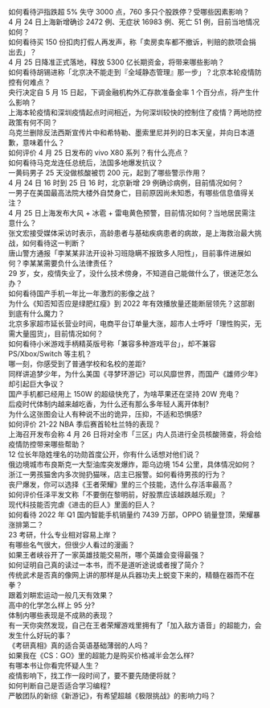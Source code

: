 如何看待沪指跌超 5% 失守 3000 点，760 多只个股跌停？受哪些因素影响？  
4 月 24 日上海新增确诊 2472 例、无症状 16983 例、死亡 51 例，目前当地情况如何？  
如何看待买 150 份扣肉打假人再发声，称「卖房卖车都不撤诉，判赔的款项会捐出去」？  
4 月 25 日降准正式落地，释放 5300 亿长期资金，将带来哪些影响？  
如何看待胡锡进称「北京决不能走到『全域静态管理』那一步」？北京本轮疫情防控有何难点？  
央行决定自 5 月 15 日起，下调金融机构外汇存款准备金率 1 个百分点，将产生什么影响？  
上海本轮疫情和深圳疫情起点时间相近，为何深圳较快的控制住了疫情？两地防控政策有何不同？  
乌克兰删除反法西斯宣传片中和希特勒、墨索里尼并列的日本天皇，并向日本道歉，意味着什么？  
如何评价 4 月 25 日发布的 vivo X80 系列？有什么亮点？  
如何看待马克龙连任总统后，法国多地爆发抗议？  
一黄码男子 25 天没做核酸被罚 200 元，起到了哪些警示作用？  
4 月 24 日 16 时到 25 日 16 时，北京新增 29 例确诊病例，目前情况如何？  
一男子在美国最高法院大楼外自焚身亡，目前原因尚未知悉，有哪些信息值得关注？  
4 月 25 日上海发布大风 + 冰雹 + 雷电黄色预警，目前情况如何？当地居民需注意什么？  
张文宏接受媒体采访时表示，高龄患者与基础疾病患者的病故，是上海救治最大挑战，如何看待这一判断？  
唐山警方通报「李某某非法开设补习班隐瞒不报致多人阳性」，目前事件进展如何？李某某需要负什么法律责任？  
29 岁，女，疫情失业了，没什么技术傍身，不知道自己能做什么了，很迷茫怎么办？  
如何看待国产手机一年比一年激烈的影像之战？  
为什么《知否知否应是绿肥红瘦》到 2022 年有效播放量还能断层领先？这部剧到底有什么魔力？  
北京多家超市延长营业时间，电商平台订单量大涨，超市人士呼吁「理性购买，无需大量囤货」，目前情况如何？  
如何看待小米游戏手柄精英版号称「兼容多种游戏平台」，却不兼容 PS/Xbox/Switch 等主机？  
哪一刻，你感受到了普通学校和名校的差距?  
同样讲追梦少年，为什么美国《寻梦环游记》可以风靡世界，而国产《雄师少年》却引起巨大争议？  
国产手机都已经用上 150W 的超级快充了，为啥苹果还在坚持 20W 充电？  
后疫时代体制内越来越吃香，为什么还有那么多年轻人离开体制?  
为什么这张图会让人有种说不出的诡异，压抑，不适和恐惧感?  
如何评价 21-22 NBA 季后赛首轮杜兰特的表现？  
上海召开发布会称 4 月 26 日将对全市「三区」内人员进行全员核酸筛查，将会给疫情防控带来哪些帮助？  
12 位长年隐姓埋名的功勋首度公开，你有什么话想对他们说？  
俄边境城市布良斯克一大型油库突发爆炸，距乌边境 154 公里，具体情况如何？  
浙江一男孩猫舍内多次抛扔猫咪，店主已报警。如何看待男孩的行为？  
丧尸爆发，你可以选择《王者荣耀》里的三个技能，选什么存活率最高？  
如何评价任泽平发文称「不要倒在黎明前，好股票应该越跌越乐观」？  
现代科技能否完虐《进击的巨人》里面的巨人？  
如何看待 2022 年 Q1 国内智能手机销量约 7439 万部，OPPO 销量登顶，荣耀暴涨排第二？  
23 考研，什么专业相对容易上岸？  
有哪些名气很大，但很少人看过的漫画？  
如果王者峡谷开了一家英雄技能交易所，哪个英雄会变得最强？  
如何证明自己真的读过一本书，而不是道听途说或者搜了简介？  
传统武术是否真的像网上讲的那样是从兵器功夫上蜕变下来的，精髓在器而不在拳？  
跟着刘畊宏运动一般几天有效果？  
高中的化学怎么样上 95 分?  
体制内哪些表现是不成熟的表现？  
有一天你突然发现，自己在王者荣耀游戏里拥有了「加入敌方语音」的超能力，会发生什么好玩的事？  
《考研真相》真的适合英语基础薄弱的人吗？  
如果我在《CS：GO》里的超能力是购买价格减半会怎么样?  
有哪本书让你看完怀疑人生？  
疫情影响下，找工作一段时间了，要不要先随便将就？  
如何判断自己是否适合学习编程?  
严敏团队的新综《新游记》，有希望超越《极限挑战》的影响力吗？  

